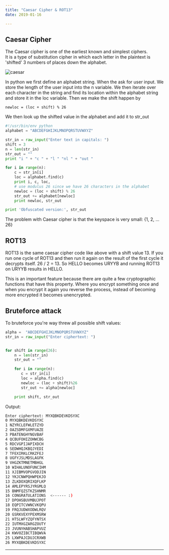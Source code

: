 ```yaml
---
title: "Caesar Cipher & ROT13"
date: 2019-01-16

---
```


## Caesar Cipher

The Caesar cipher is one of the earliest known and simplest ciphers.  
It is a type of substitution cipher in which each letter in the plaintext is 'shifted' 3 numbers of places down the alphabet.  

![caesar](caesar1.png)

In python we first define an alphabet string. When the ask for user input. We store the length of the user input into the n variable. We then iterate over each character in the string and find its location within the alphabet string and store it in the loc variable. Then we make the shift happen by
```Shell
newloc = (loc + shift) % 26
```
We then look up the shifted value in the alphabet and add it to str_out

```python
#!/usr/bin/env python
alphabet = "ABCDEFGHIJKLMNOPQRSTUVWXYZ"

str_in = raw_input("Enter text in capitals: ")
shift = 3
n = len(str_in)
str_out = ""
print "i " + "c " + "l " "nl " + "out "  

for i in range(n):
    c = str_in[i]
    loc = alphabet.find(c)
    print i, c, loc,
    # use modulus 26 since we have 26 characters in the alphabet
    newloc = (loc + shift) % 26
    str_out += alphabet[newloc]
    print newloc, str_out

print 'Obfuscated version:', str_out
```

The problem with Caesar cipher is that the keyspace is very small: {1, 2, ... 26}

## ROT13

ROT13 is the same caesar cipher code like above with a shift value 13. If you run one cycle of ROT13 and then run it again on the result of the first cycle it decrypts itself. 26 / 2 = 13. So HELLO becomes URYYB and running ROT13 on URYYB results in HELLO.  

This is an important feature because there are quite a few cryptographic functions that have this property. Where you encrypt something once and when you encrypt it again you reverse the process, instead of becoming more encrypted it becomes unencrypted.

## Bruteforce attack

To bruteforce you're way threw all possible shift values:

```python
alpha =  "ABCDEFGHIJKLMNOPQRSTUVWXYZ"
str_in = raw_input("Enter ciphertext: ")


for shift in range(26):    
    n = len(str_in)
    str_out = ""

    for i in range(n):
       c = str_in[i]
       loc = alpha.find(c)
       newloc = (loc + shift)%26
       str_out += alpha[newloc]

    print shift, str_out
```

Output:

```sh
Enter ciphertext: MYXQBKDEVKDSYXC
0 MYXQBKDEVKDSYXC
1 NZYRCLEFWLETZYD
2 OAZSDMFGXMFUAZE
3 PBATENGHYNGVBAF
4 QCBUFOHIZOHWCBG
5 RDCVGPIJAPIXDCH
6 SEDWHQJKBQJYEDI
7 TFEXIRKLCRKZFEJ
8 UGFYJSLMDSLAGFK
9 VHGZKTMNETMBHGL
10 WIHALUNOFUNCIHM
11 XJIBMVOPGVODJIN
12 YKJCNWPQHWPEKJO
13 ZLKDOXQRIXQFLKP
14 AMLEPYRSJYRGMLQ
15 BNMFQZSTKZSHNMR
16 CONGRATULATIONS  <------ :)
17 DPOHSBUVMBUJPOT
18 EQPITCVWNCVKQPU
19 FRQJUDWXODWLRQV
20 GSRKVEXYPEXMSRW
21 HTSLWFYZQFYNTSX
22 IUTMXGZARGZOUTY
23 JVUNYHABSHAPVUZ
24 KWVOZIBCTIBQWVA
25 LXWPAJCDUJCRXWB
26 MYXQBKDEVKDSYXC
```

---
